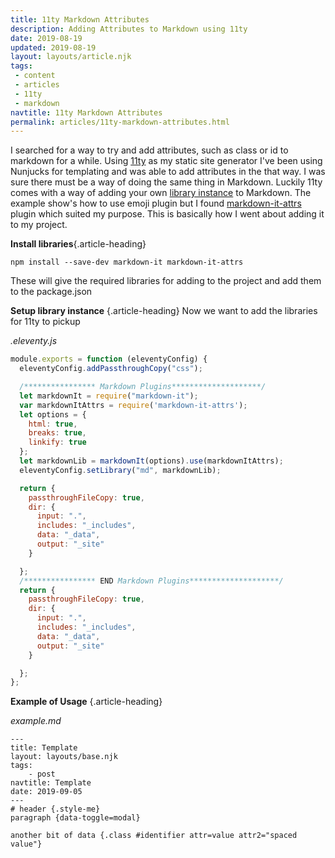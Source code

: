 ```yaml
---
title: 11ty Markdown Attributes
description: Adding Attributes to Markdown using 11ty
date: 2019-08-19
updated: 2019-08-19
layout: layouts/article.njk
tags: 
 - content
 - articles
 - 11ty
 - markdown
navtitle: 11ty Markdown Attributes
permalink: articles/11ty-markdown-attributes.html
---
```


I searched for a way to try and add attributes, such as class or id to markdown for a while. Using [11ty](https://www.11ty.io) as my static site generator I've been using Nunjucks for templating and was able to add attributes in the that way. I was sure there must be a way of doing the same thing in Markdown. Luckily 11ty comes with a way of adding your own [library instance](https://www.11ty.io/docs/languages/markdown/#optional%3A-set-your-own-library-instance) to Markdown. The example show's how to use emoji plugin but I found [markdown-it-attrs](https://www.npmjs.com/package/markdown-it-attrs) plugin which suited my purpose. This is basically how I went about adding it to my project.

**Install libraries**{.article-heading}
```
npm install --save-dev markdown-it markdown-it-attrs
```
These will give the required libraries for adding to the project and add them to the package.json

**Setup library instance** {.article-heading}
Now we want to add the libraries for 11ty to pickup

*.eleventy.js*
```js
module.exports = function (eleventyConfig) {
  eleventyConfig.addPassthroughCopy("css");

  /**************** Markdown Plugins********************/
  let markdownIt = require("markdown-it");
  var markdownItAttrs = require('markdown-it-attrs');
  let options = {
    html: true,
    breaks: true,
    linkify: true
  };
  let markdownLib = markdownIt(options).use(markdownItAttrs);
  eleventyConfig.setLibrary("md", markdownLib);

  return {
    passthroughFileCopy: true,
    dir: {
      input: ".",
      includes: "_includes",
      data: "_data",
      output: "_site"
    }

  };
  /**************** END Markdown Plugins********************/
  return {
    passthroughFileCopy: true,
    dir: {
      input: ".",
      includes: "_includes",
      data: "_data",
      output: "_site"
    }

  };
};
```

**Example of Usage** {.article-heading}

*example.md*
```
---
title: Template
layout: layouts/base.njk
tags:
    - post    
navtitle: Template
date: 2019-09-05
---
# header {.style-me}
paragraph {data-toggle=modal}

another bit of data {.class #identifier attr=value attr2="spaced value"} 
```